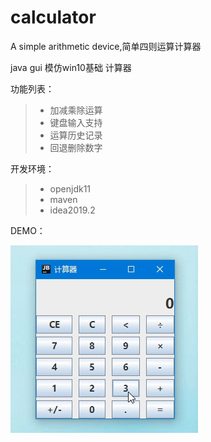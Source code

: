 # calculator
A simple arithmetic device,简单四则运算计算器

java gui 模仿win10基础 计算器

功能列表：
> * 加减乘除运算
> * 键盘输入支持
> * 运算历史记录
> * 回退删除数字

开发环境：
> * openjdk11
> * maven
> * idea2019.2

DEMO：

![image](/demo/demo.gif)
